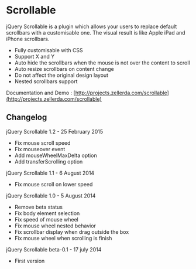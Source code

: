 Scrollable
==========

jQuery Scrollable is a plugin which allows your users to replace default scrollbars with a customisable one. The visual result is like Apple iPad and iPhone scrollbars.

 - Fully customisable with CSS
 - Support X and Y
 - Auto hide the scrollbars when the mouse is not over the content to scroll
 - Auto resize scrollbars on content change
 - Do not affect the original design layout
 - Nested scrollbars support

Documentation and Demo : [http://projects.zellerda.com/scrollable](http://projects.zellerda.com/scrollable)

Changelog
---------

jQuery Scrollable 1.2 - 25 February 2015
 - Fix mouse scroll speed
 - Fix mouseover event
 - Add mouseWheelMaxDelta option
 - Add transferScrolling option
 
jQuery Scrollable 1.1 - 6 August 2014
 - Fix mouse scroll on lower speed

jQuery Scrollable 1.0 - 5 August 2014
 - Remove beta status
 - Fix body element selection
 - Fix speed of mouse wheel
 - Fix mouse wheel nested behavior
 - Fix scrollbar display when drag outside the box
 - Fix mouse wheel when scrolling is finish

jQuery Scrollable beta-0.1 - 17 july 2014
 - First version